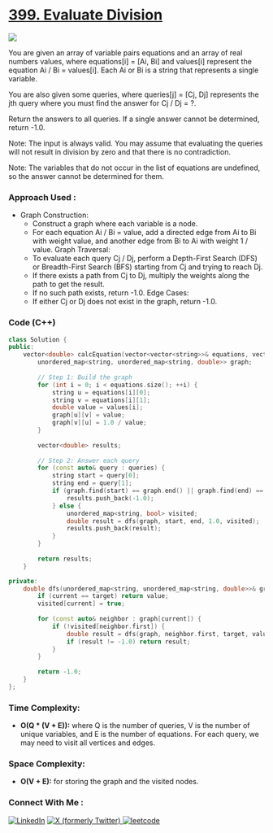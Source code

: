 # [399. Evaluate Division](https://leetcode.com/problems/evaluate-division/description/)

![](https://badgen.net/badge/Level/Medium/yellow)

You are given an array of variable pairs equations and an array of real numbers values, where equations[i] = [Ai, Bi] and values[i] represent the equation Ai / Bi = values[i]. Each Ai or Bi is a string that represents a single variable.

You are also given some queries, where queries[j] = [Cj, Dj] represents the jth query where you must find the answer for Cj / Dj = ?.

Return the answers to all queries. If a single answer cannot be determined, return -1.0.

Note: The input is always valid. You may assume that evaluating the queries will not result in division by zero and that there is no contradiction.

Note: The variables that do not occur in the list of equations are undefined, so the answer cannot be determined for them.

### Approach Used :

-   Graph Construction:
    -   Construct a graph where each variable is a node.
    -   For each equation Ai / Bi = value, add a directed edge from Ai to Bi with weight value, and another edge from Bi to Ai with weight 1 / value.
Graph Traversal:
    -   To evaluate each query Cj / Dj, perform a Depth-First Search (DFS) or Breadth-First Search (BFS) starting from Cj and trying to reach Dj.
    -   If there exists a path from Cj to Dj, multiply the weights along the path to get the result.
    -   If no such path exists, return -1.0.
Edge Cases:
    -   If either Cj or Dj does not exist in the graph, return -1.0.

### Code (C++)

```cpp
class Solution {
public:
    vector<double> calcEquation(vector<vector<string>>& equations, vector<double>& values, vector<vector<string>>& queries) {
        unordered_map<string, unordered_map<string, double>> graph;
        
        // Step 1: Build the graph
        for (int i = 0; i < equations.size(); ++i) {
            string u = equations[i][0];
            string v = equations[i][1];
            double value = values[i];
            graph[u][v] = value;
            graph[v][u] = 1.0 / value;
        }
        
        vector<double> results;
        
        // Step 2: Answer each query
        for (const auto& query : queries) {
            string start = query[0];
            string end = query[1];
            if (graph.find(start) == graph.end() || graph.find(end) == graph.end()) {
                results.push_back(-1.0);
            } else {
                unordered_map<string, bool> visited;
                double result = dfs(graph, start, end, 1.0, visited);
                results.push_back(result);
            }
        }
        
        return results;
    }

private:
    double dfs(unordered_map<string, unordered_map<string, double>>& graph, string current, string target, double value, unordered_map<string, bool>& visited) {
        if (current == target) return value;
        visited[current] = true;
        
        for (const auto& neighbor : graph[current]) {
            if (!visited[neighbor.first]) {
                double result = dfs(graph, neighbor.first, target, value * neighbor.second, visited);
                if (result != -1.0) return result;
            }
        }
        
        return -1.0;
    }
};
```

### Time Complexity:
- **O(Q * (V + E)):** where Q is the number of queries, V is the number of unique variables, and E is the number of equations. For each query, we may need to visit all vertices and edges.

### Space Complexity:
- **O(V + E):** for storing the graph and the visited nodes.

### Connect With Me : 

<a href="https://www.linkedin.com/in/shivam-ray-b4306524a/" target="_blank"><img src="https://img.shields.io/badge/LinkedIn-0077B5?style=for-the-badge&logo=linkedin&logoColor=white" alt="LinkedIn"></a>
<a href="https://x.com/rai_shivam11/" target="_blank"><img src="https://img.shields.io/badge/Twitter-1DA1F2?style=for-the-badge&logo=twitter&logoColor=white" alt="X (formerly Twitter)">
</a>
<a href="https://leetcode.com/u/shrunited0702/" target="_blank"><img src="https://img.shields.io/badge/LeetCode-000000?style=for-the-badge&logo=LeetCode&logoColor=#d16c06" alt="leetcode">
</a>